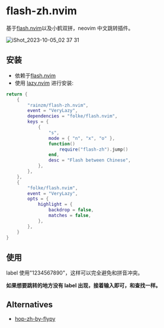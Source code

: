 # flash-zh.nvim

基于[flash.nvim](https://github.com/folke/flash.nvim)以及小鹤双拼，neovim 中文跳转插件。

![iShot_2023-10-05_02 37 31](https://github.com/rainzm/flash-zh.nvim/assets/22927169/fdd665ed-0b5e-40d8-97b2-0ec9db04891c)


## 安装

- 依赖于[flash.nvim](https://github.com/folke/flash.nvim)
- 使用 [lazy.nvim](https://github.com/folke/lazy.nvim) 进行安装:
```lua
return {
	{
		"rainzm/flash-zh.nvim",
		event = "VeryLazy",
		dependencies = "folke/flash.nvim",
		keys = {
			{
				"s",
				mode = { "n", "x", "o" },
				function()
					require("flash-zh").jump()
				end,
				desc = "Flash between Chinese",
			},
		},
	},
	{
		"folke/flash.nvim",
		event = "VeryLazy",
		opts = {
			highlight = {
				backdrop = false,
				matches = false,
			},
		},
    }
}
```

## 使用

label 使用"1234567890"，这样可以完全避免和拼音冲突。

**如果想要跳转的地方没有 label 出现，接着输入即可，和查找一样。**

## Alternatives

- [hop-zh-by-flypy](https://github.com/zzhirong/hop-zh-by-flypy)
